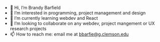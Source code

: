 - 👋 Hi, I’m Brandy Barfield
- 👀 I’m interested in programming, project management and design
- 🌱 I’m currently learning webdev and React
- 💞️ I’m looking to collaborate on any webdev, project mangement or UX research projects
- 📫 How to reach me: email me at bbarfie@g.clemson.edu

<!---
 ✨ Brandy Barfield ✨ 
--->
